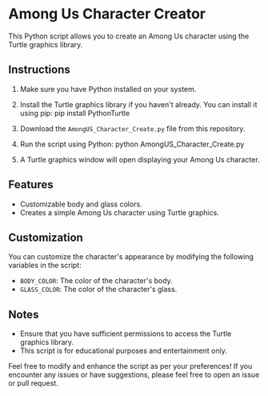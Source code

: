 # Among Us Character Creator
This Python script allows you to create an Among Us character using the Turtle graphics library.

## Instructions
1. Make sure you have Python installed on your system.
2. Install the Turtle graphics library if you haven't already. You can install it using pip:
  pip install PythonTurtle

4. Download the `AmongUS_Character_Create.py` file from this repository.
5. Run the script using Python:
    python AmongUS_Character_Create.py
6. A Turtle graphics window will open displaying your Among Us character.

## Features
- Customizable body and glass colors.
- Creates a simple Among Us character using Turtle graphics.

## Customization
You can customize the character's appearance by modifying the following variables in the script:
- `BODY_COLOR`: The color of the character's body.
- `GLASS_COLOR`: The color of the character's glass.

## Notes
- Ensure that you have sufficient permissions to access the Turtle graphics library.
- This script is for educational purposes and entertainment only.

Feel free to modify and enhance the script as per your preferences! If you encounter any issues or have suggestions, please feel free to open an issue or pull request.
